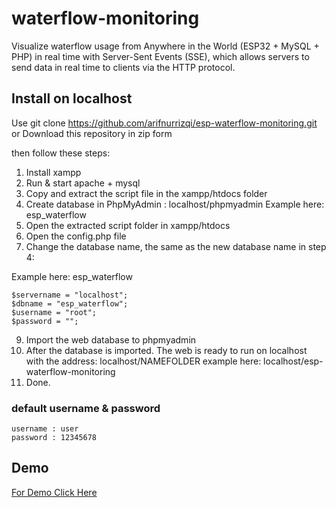 # waterflow-monitoring
Visualize waterflow usage from Anywhere in the World (ESP32 + MySQL + PHP) 
in real time with Server-Sent Events (SSE), which allows servers to send data in real time to clients via the HTTP protocol.

## Install on localhost
Use git clone https://github.com/arifnurrizqi/esp-waterflow-monitoring.git or Download this repository in zip form

then follow these steps:
1. Install xampp
2. Run & start apache + mysql
3. Copy and extract the script file in the xampp/htdocs folder
4. Create database in PhpMyAdmin : localhost/phpmyadmin
Example here: esp_waterflow
5. Open the extracted script folder in xampp/htdocs
6. Open the config.php file
8. Change the database name, the same as the new database name in step 4:

Example here: esp_waterflow
```
$servername = "localhost";
$dbname = "esp_waterflow";
$username = "root";
$password = "";
```

9. Import the web database to phpmyadmin
10. After the database is imported. The web is ready to run on localhost with the address: localhost/NAMEFOLDER
example here: localhost/esp-waterflow-monitoring
11. Done.

### default username & password
```
username : user
password : 12345678
```
## Demo
<a href="https://iot.bem-unwiku.com"> For Demo Click Here</a>